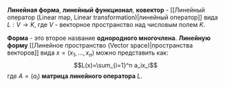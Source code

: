 **Линейная форма**, **линейный функционал**, **ковектор** - [[Линейный оператор (Linear map, Linear transformation)|линейный оператор]] вида $L: V \rightarrow K$, где $V$ - векторное пространство над числовым полем $K$.

**Форма** - это второе название **однородного многочлена**. **Линейную форму** [[Линейное пространство (Vector space)|пространства векторов]] вида $x=(x_1,...,x_n)$ можно представить как:$$L(x)=\sum_{i=1}^n a_ix_i$$где $A=(a_i)$ **матрица линейного оператора** $L$.